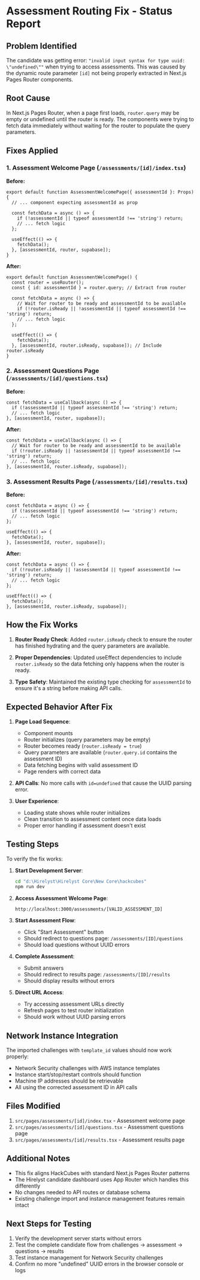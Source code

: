 # Assessment Routing Fix - Status Report

## Problem Identified
The candidate was getting error: `"invalid input syntax for type uuid: \"undefined\""` when trying to access assessments. This was caused by the dynamic route parameter `[id]` not being properly extracted in Next.js Pages Router components.

## Root Cause
In Next.js Pages Router, when a page first loads, `router.query` may be empty or undefined until the router is ready. The components were trying to fetch data immediately without waiting for the router to populate the query parameters.

## Fixes Applied

### 1. Assessment Welcome Page (`/assessments/[id]/index.tsx`)
**Before:**
```tsx
export default function AssessmentWelcomePage({ assessmentId }: Props) {
  // ... component expecting assessmentId as prop
  
  const fetchData = async () => {
    if (!assessmentId || typeof assessmentId !== 'string') return;
    // ... fetch logic
  };

  useEffect(() => {
    fetchData();
  }, [assessmentId, router, supabase]);
}
```

**After:**
```tsx
export default function AssessmentWelcomePage() {
  const router = useRouter();
  const { id: assessmentId } = router.query; // Extract from router
  
  const fetchData = async () => {
    // Wait for router to be ready and assessmentId to be available
    if (!router.isReady || !assessmentId || typeof assessmentId !== 'string') return;
    // ... fetch logic
  };

  useEffect(() => {
    fetchData();
  }, [assessmentId, router.isReady, supabase]); // Include router.isReady
}
```

### 2. Assessment Questions Page (`/assessments/[id]/questions.tsx`)
**Before:**
```tsx
const fetchData = useCallback(async () => {
  if (!assessmentId || typeof assessmentId !== 'string') return;
  // ... fetch logic
}, [assessmentId, router, supabase]);
```

**After:**
```tsx
const fetchData = useCallback(async () => {
  // Wait for router to be ready and assessmentId to be available
  if (!router.isReady || !assessmentId || typeof assessmentId !== 'string') return;
  // ... fetch logic
}, [assessmentId, router.isReady, supabase]);
```

### 3. Assessment Results Page (`/assessments/[id]/results.tsx`)
**Before:**
```tsx
const fetchData = async () => {
  if (!assessmentId || typeof assessmentId !== 'string') return;
  // ... fetch logic
};

useEffect(() => {
  fetchData();
}, [assessmentId, router, supabase]);
```

**After:**
```tsx
const fetchData = async () => {
  if (!router.isReady || !assessmentId || typeof assessmentId !== 'string') return;
  // ... fetch logic
};

useEffect(() => {
  fetchData();
}, [assessmentId, router.isReady, supabase]);
```

## How the Fix Works

1. **Router Ready Check**: Added `router.isReady` check to ensure the router has finished hydrating and the query parameters are available.

2. **Proper Dependencies**: Updated useEffect dependencies to include `router.isReady` so the data fetching only happens when the router is ready.

3. **Type Safety**: Maintained the existing type checking for `assessmentId` to ensure it's a string before making API calls.

## Expected Behavior After Fix

1. **Page Load Sequence**:
   - Component mounts
   - Router initializes (query parameters may be empty)
   - Router becomes ready (`router.isReady = true`)
   - Query parameters are available (`router.query.id` contains the assessment ID)
   - Data fetching begins with valid assessment ID
   - Page renders with correct data

2. **API Calls**: No more calls with `id=undefined` that cause the UUID parsing error.

3. **User Experience**: 
   - Loading state shows while router initializes
   - Clean transition to assessment content once data loads
   - Proper error handling if assessment doesn't exist

## Testing Steps

To verify the fix works:

1. **Start Development Server**:
   ```bash
   cd "d:\Hirelyst\Hirelyst Core\New Core\hackcubes"
   npm run dev
   ```

2. **Access Assessment Welcome Page**:
   ```
   http://localhost:3000/assessments/[VALID_ASSESSMENT_ID]
   ```

3. **Start Assessment Flow**:
   - Click "Start Assessment" button
   - Should redirect to questions page: `/assessments/[ID]/questions`
   - Should load questions without UUID errors

4. **Complete Assessment**:
   - Submit answers
   - Should redirect to results page: `/assessments/[ID]/results`
   - Should display results without errors

5. **Direct URL Access**:
   - Try accessing assessment URLs directly
   - Refresh pages to test router initialization
   - Should work without UUID parsing errors

## Network Instance Integration

The imported challenges with `template_id` values should now work properly:
- Network Security challenges with AWS instance templates
- Instance start/stop/restart controls should function
- Machine IP addresses should be retrievable
- All using the corrected assessment ID in API calls

## Files Modified

1. `src/pages/assessments/[id]/index.tsx` - Assessment welcome page
2. `src/pages/assessments/[id]/questions.tsx` - Assessment questions page  
3. `src/pages/assessments/[id]/results.tsx` - Assessment results page

## Additional Notes

- This fix aligns HackCubes with standard Next.js Pages Router patterns
- The Hirelyst candidate dashboard uses App Router which handles this differently
- No changes needed to API routes or database schema
- Existing challenge import and instance management features remain intact

## Next Steps for Testing

1. Verify the development server starts without errors
2. Test the complete candidate flow from challenges → assessment → questions → results
3. Test instance management for Network Security challenges
4. Confirm no more "undefined" UUID errors in the browser console or logs
